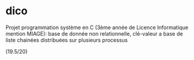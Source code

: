 # dico

Projet programmation système en C  (3ème année de Licence Informatique mention MIAGE): base de donnée non relationnelle, clé-valeur a base de liste chainées distribuées sur plusieurs processus 

(19.5/20)
